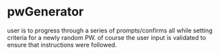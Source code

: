 # pwGenerator
user is to progress through a series of prompts/confirms all while setting criteria for a newly random PW. of course the user input is validated to ensure that instructions were followed.